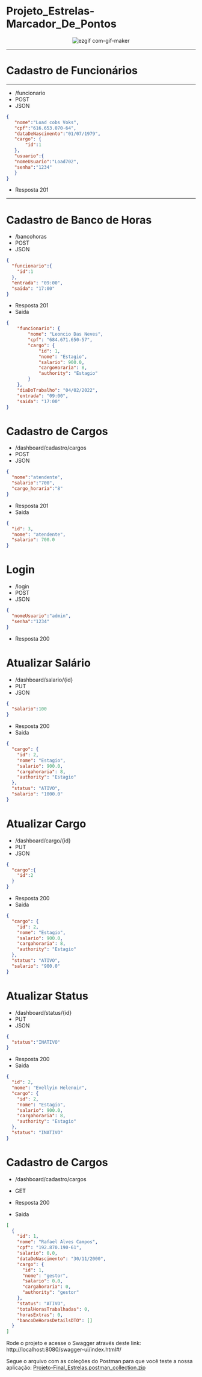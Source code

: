 # Projeto_Estrelas-Marcador_De_Pontos
<div align="center">
 
![ezgif com-gif-maker](https://user-images.githubusercontent.com/77360662/153928572-adecd44d-d296-40e4-867c-86b5d9f7ca71.gif)

</div>
 

<hr/>

# Cadastro de Funcionários
<hr/>

- /funcionario
- POST
- JSON

 ```json
{
    "nome":"Load cobs Voks",
    "cpf":"616.653.070-64",
    "dataDeNascimento":"01/07/1979",
    "cargo": {
        "id":1
    },
    "usuario":{
    "nomeUsuario":"Load702",
    "senha":"1234"
    }
}
```

- Resposta 201

<hr/>

# Cadastro de Banco de Horas

- /bancohoras
- POST
- JSON

```json
{
  "funcionario":{
    "id":1
  },
  "entrada": "09:00",
  "saida": "17:00"
}
```

- Resposta 201
- Saida
```json
{
    "funcionario": {
        "nome": "Leoncio Das Neves",
        "cpf": "684.671.650-57",
        "cargo": {
            "id": 1,
            "nome": "Estagio",
            "salario": 900.0,
            "cargoHoraria": 8,
            "authority": "Estagio"
        }
    },
    "diaDoTrabalho": "04/02/2022",
    "entrada": "09:00",
    "saida": "17:00"
}
```

# Cadastro de Cargos

- /dashboard/cadastro/cargos
- POST
- JSON

```json
{
  "nome":"atendente",
  "salario":"700",
  "cargo_horaria":"8"
}
```

- Resposta 201
- Saida
```json
{
  "id": 3,
  "nome": "atendente",
  "salario": 700.0
}
```

# Login

- /login
- POST
- JSON

```json
{
  "nomeUsuario":"admin",
  "senha":"1234"
}
```

- Resposta 200

# Atualizar Salário

- /dashboard/salario/{id}
- PUT
- JSON

```json
{
  "salario":100
}
```

- Resposta 200
- Saida
```json
{
  "cargo": {
    "id": 2,
    "nome": "Estagio",
    "salario": 900.0,
    "cargahoraria": 8,
    "authority": "Estagio"
  },
  "status": "ATIVO",
  "salario": "1000.0"
}
```

# Atualizar Cargo

- /dashboard/cargo/{id}
- PUT
- JSON

```json
{
  "cargo":{
    "id":2
  }
}
```

- Resposta 200
- Saida
```json
{
  "cargo": {
    "id": 2,
    "nome": "Estagio",
    "salario": 900.0,
    "cargahoraria": 8,
    "authority": "Estagio"
  },
  "status": "ATIVO",
  "salario": "900.0"
}
```

# Atualizar Status

- /dashboard/status/{id}
- PUT
- JSON

```json
{
  "status":"INATIVO"
}
```

- Resposta 200
- Saida
```json
{
  "id": 2,
  "nome": "Evellyin Helenoir",
  "cargo": {
    "id": 2,
    "nome": "Estagio",
    "salario": 900.0,
    "cargahoraria": 8,
    "authority": "Estagio"
  },
  "status": "INATIVO"
}
```

# Cadastro de Cargos

- /dashboard/cadastro/cargos
- GET

- Resposta 200
- Saida
```json
[
  {
    "id": 1,
    "nome": "Rafael Alves Campos",
    "cpf": "192.870.190-61",
    "salario": 0.0,
    "dataDeNascimento": "30/11/2000",
    "cargo": {
      "id": 1,
      "nome": "gestor",
      "salario": 0.0,
      "cargahoraria": 0,
      "authority": "gestor"
    },
    "status": "ATIVO",
    "totalHorasTrabalhadas": 0,
    "horasExtras": 0,
    "bancoDeHorasDetailsDTO": []
  }
]
```

Rode o projeto e acesse o Swagger através deste link:
http://localhost:8080/swagger-ui/index.html#/

Segue o arquivo com as coleções do Postman para que você teste a nossa aplicação:
[Projeto-Final_Estrelas.postman_collection.zip](https://github.com/Point-Marker/Projeto_Estrelas-Marcador_De_Ponto-/files/8063113/Projeto-Final_Estrelas.postman_collection.zip)



